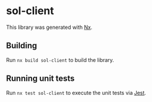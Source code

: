 # sol-client

This library was generated with [Nx](https://nx.dev).

## Building

Run `nx build sol-client` to build the library.

## Running unit tests

Run `nx test sol-client` to execute the unit tests via [Jest](https://jestjs.io).
